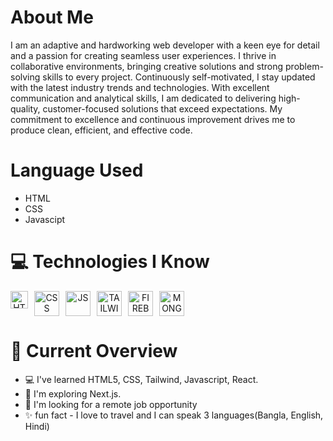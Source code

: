 <img src="https://i.ibb.co/SPPV45G/custom-banner-jannatul-afroz-faria.png" alt="" />

# About Me
I am an adaptive and hardworking web developer with a keen eye for detail and a passion for creating seamless user experiences. I thrive in collaborative environments, bringing creative solutions and strong problem-solving skills to every project. Continuously self-motivated, I stay updated with the latest industry trends and technologies. With excellent communication and analytical skills, I am dedicated to delivering high-quality, customer-focused solutions that exceed expectations. My commitment to excellence and continuous improvement drives me to produce clean, efficient, and effective code.

# Language Used
- HTML
- CSS
- Javascipt
  
# 💻 Technologies I Know
<div align='center' style="display: flex;">
        <img src="https://i.ibb.co/6mXsJgx/html-5-icon-726x1024-evem6gg5.png" alt="HTML" style="width: 28px; margin-right: 10px;">
        <img src="https://i.ibb.co/mRr6Rgs/css.png" alt="CSS" style="width: 40px; margin-right: 10px;">
        <img src="https://i.ibb.co/q12wPdr/js.png" alt="JS" style="width: 40px; margin-right: 10px;">
        <img src="https://i.ibb.co/RPXxDxG/tailwind.png" alt="TAILWIND" style="width: 40px; margin-right: 10px;">
        <img src="https://i.ibb.co/DMxdFmm/firebase.png" alt="FIREBASE" style="width: 40px; margin-right: 10px;">
        <img src="https://i.ibb.co/pbLRSVY/mongodb-logo-D13-D67-C930-seeklogo-com.png" alt="MONGODB" style="width: 40px; margin-right: 10px;">
</div>


# 📜 Current Overview

- 💻 I've learned HTML5, CSS, Tailwind, Javascript, React.
- 🌱 I'm exploring Next.js.
- 🔎 I'm looking for a remote job opportunity
- ✨ fun fact - I love to travel and I can speak 3 languages(Bangla, English, Hindi)
